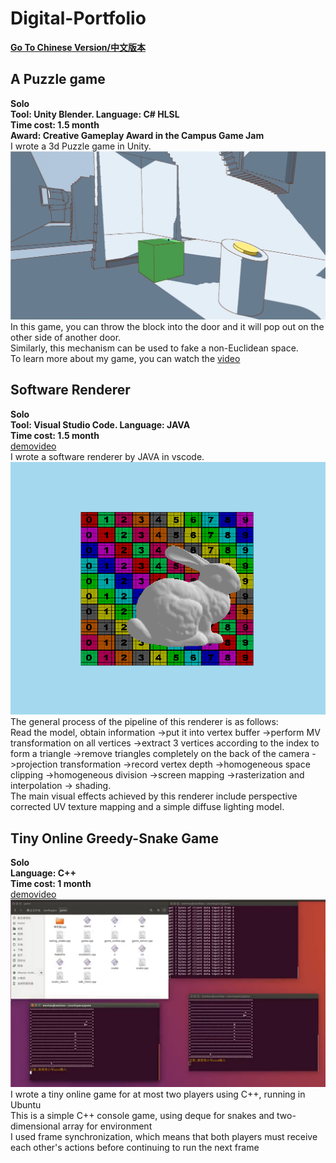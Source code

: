 # Digital-Portfolio
**[Go To Chinese Version/中文版本](README_zh.md)**
## A Puzzle game
**Solo**<br>
**Tool: Unity Blender. Language: C# HLSL**<br>
**Time cost: 1.5 month**<br>
**Award: Creative Gameplay Award in the Campus Game Jam**<br>
I wrote a 3d Puzzle game in Unity.<br>
![image](game.png)<br>
In this game, you can throw the block into the door and it will pop out on the other side of another door.<br>
Similarly, this mechanism can be used to fake a non-Euclidean space.<br>
To learn more about my game, you can watch the [video](gamedemo.mp4) <br>
## Software Renderer
**Solo**<br>
**Tool: Visual Studio Code. Language: JAVA**<br>
**Time cost: 1.5 month**<br>
[demovideo](softRender1.mp4)<br>
I wrote a software renderer by JAVA in vscode.<br>
![image](pic1.png)<br>
The general process of the pipeline of this renderer is as follows:<br>
Read the model, obtain information ->put it into vertex buffer ->perform MV transformation on all vertices 
->extract 3 vertices according to the index to form a triangle ->remove triangles completely on the back of the camera 
->projection transformation ->record vertex depth ->homogeneous space clipping ->homogeneous division ->screen mapping
->rasterization and interpolation -> shading. <br>
The main visual effects achieved by this renderer include perspective corrected UV texture mapping and a simple diffuse lighting model.<br>
## Tiny Online Greedy-Snake Game
**Solo**<br>
**Language: C++**<br>
**Time cost: 1 month**<br>
[demovideo](cppGreedySnake.mp4)<br>
![image](snake.png)<br>
I wrote a tiny online game for at most two players using C++, running in Ubuntu<br>
This is a simple C++ console game, using deque for snakes and two-dimensional array for environment  <br>
I used frame synchronization, which means that both players must receive each other's actions before continuing to run the next frame <br>


